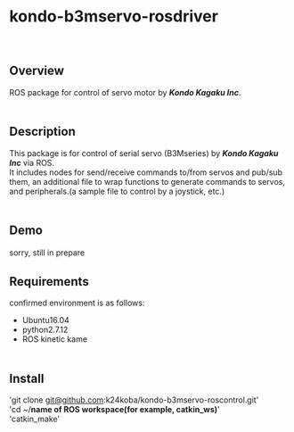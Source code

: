 # kondo-b3mservo-rosdriver
　　
## Overview
ROS package for control of servo motor by ***Kondo Kagaku Inc***.  
　　
## Description
This package is for control of serial servo (B3Mseries) by ***Kondo Kagaku Inc*** via ROS.  
It includes nodes for send/receive commands to/from servos and pub/sub them, an additional file to wrap functions to generate commands to servos, and peripherals.(a sample file to control by a joystick, etc.)  
　　
## Demo
sorry, still in prepare
　　
## Requirements
confirmed environment is as follows:
  * Ubuntu16.04  
  * python2.7.12  
  * ROS kinetic kame  
　　
## Install
'git clone git@github.com:k24koba/kondo-b3mservo-roscontrol.git'  
'cd ~/**name of ROS workspace(for example, catkin_ws)**'  
'catkin_make'  
